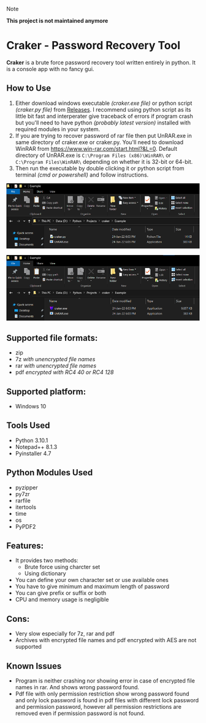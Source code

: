 > [!NOTE]
> **This project is not maintained anymore**

# Craker - Password Recovery Tool
**Craker** is a brute force password recovery tool written entirely in python. It is a console app with no fancy gui.

## How to Use
1. Either download windows executable *(craker.exe file)* or python script *(craker.py file)* from [Releases](https://github.com/ankitminz/archive_recovery_tool/releases). I recommend using python script as its little bit fast and interperater give traceback of errors if program crash but you'll need to have python *(probably latest version)* installed with required modules in your system.
2. If you are trying to recover password of rar file then put UnRAR.exe in same directory of craker.exe or craker.py. You'll need to download WinRAR from https://www.win-rar.com/start.html?&L=0. Default directory of UnRAR.exe is `C:\Program Files (x86)\WinRAR\` or `C:\Program Files\WinRAR\` depending on whether it is 32-bit or 64-bit.
3. Then run the executable by double clicking it or python script from terminal *(cmd or powershell)* and follow instructions.

![python script](https://github.com/ankitminz/archive_recovery_tool/blob/SecondMain/Images/crakerExample1.png "python script")

![windows executable](https://github.com/ankitminz/archive_recovery_tool/blob/SecondMain/Images/crakerExample2.png "windows executable")

## Supported file formats:
* zip
* 7z *with unencrypted file names*
* rar *with unencrypted file names*
* pdf *encrypted with RC4 40 or RC4 128*

## Supported platform:
* Windows 10

## Tools Used
* Python 3.10.1
* Notepad++ 8.1.3
* Pyinstaller 4.7

## Python Modules Used
* pyzipper
* py7zr
* rarfile
* itertools
* time
* os
* PyPDF2

## Features:
* It provides two methods:
  * Brute force using charcter set
  * Using dictionary
* You can define your own character set or use available ones
* You have to give minimum and maximum length of password
* You can give prefix or suffix or both
* CPU and memory usage is negligible

## Cons:
* Very slow especially for 7z, rar and pdf
* Archives with encrypted file names and pdf encrypted with AES are not supported

## Known Issues
* Program is neither crashing nor showing error in case of encrypted file names in rar. And shows wrong password found.
* Pdf file with only permission restriction show wrong password found and only lock password is found in pdf files with different lock password and permission password, however all permission restrictions are removed even if permission password is not found.
